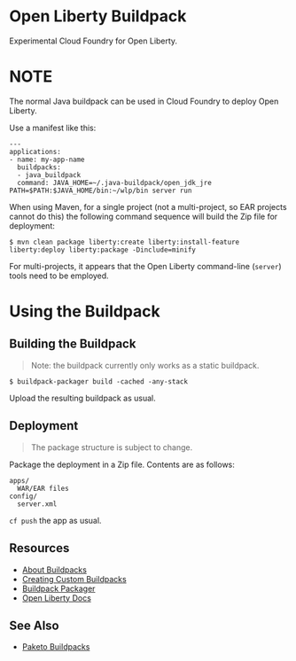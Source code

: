 # Open Liberty Buildpack

Experimental Cloud Foundry for Open Liberty.

# NOTE

The normal Java buildpack can be used in Cloud Foundry to deploy Open Liberty.

Use a manifest like this:

```
---
applications:
- name: my-app-name
  buildpacks:
  - java_buildpack
  command: JAVA_HOME=~/.java-buildpack/open_jdk_jre PATH=$PATH:$JAVA_HOME/bin:~/wlp/bin server run
```

When using Maven, for a single project (not a multi-project, so EAR projects cannot do this) the following command sequence will build the Zip file for deployment:

```
$ mvn clean package liberty:create liberty:install-feature liberty:deploy liberty:package -Dinclude=minify
```

For multi-projects, it appears that the Open Liberty command-line (`server`) tools need to be employed.

# Using the Buildpack

## Building the Buildpack

> Note: the buildpack currently only works as a static buildpack.

```
$ buildpack-packager build -cached -any-stack
```

Upload the resulting buildpack as usual.

## Deployment

> The package structure is subject to change.

Package the deployment in a Zip file. Contents are as follows:

```
apps/
  WAR/EAR files
config/
  server.xml
```

`cf push` the app as usual.

## Resources

* [About Buildpacks](https://docs.cloudfoundry.org/buildpacks/understand-buildpacks.html)
* [Creating Custom Buildpacks](https://docs.cloudfoundry.org/buildpacks/custom.html)
* [Buildpack Packager](https://github.com/cloudfoundry/libbuildpack/tree/master/packager)
* [Open Liberty Docs](https://openliberty.io/docs/22.0.0.4/overview.html)

## See Also 

* [Paketo Buildpacks](https://github.com/paketo-buildpacks/liberty)
